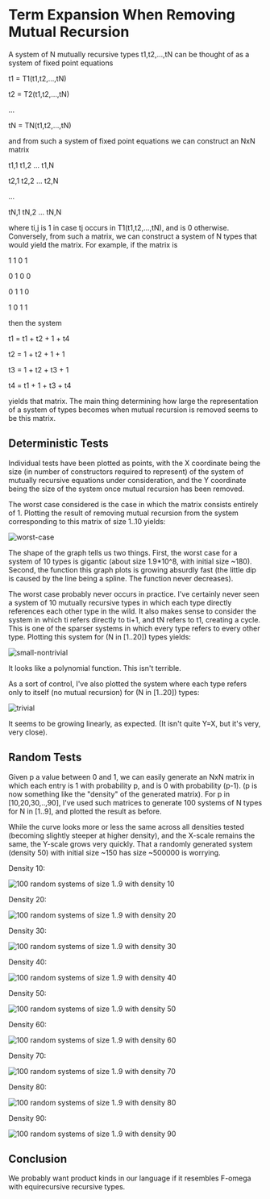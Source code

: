 # Term Expansion When Removing Mutual Recursion

A system of N mutually recursive types t1,t2,...,tN can be thought of as a system of fixed point equations

t1 = T1(t1,t2,...,tN)

t2 = T2(t1,t2,...,tN)

...

tN = TN(t1,t2,...,tN)

and from such a system of fixed point equations we can construct an NxN matrix

t1,1 t1,2 ... t1,N

t2,1 t2,2 ... t2,N

...

tN,1 tN,2 ... tN,N

where ti,j is 1 in case tj occurs in T1(t1,t2,...,tN), and is 0 otherwise. Conversely, from such a matrix, we can construct a system of N types that would yield the matrix. For example, if the matrix is

1 1 0 1

0 1 0 0

0 1 1 0

1 0 1 1

then the system 

t1 = t1 + t2 + 1  + t4

t2 = 1  + t2 + 1  + 1

t3 = 1  + t2 + t3 + 1

t4 = t1 + 1  + t3 + t4

yields that matrix. The main thing determining how large the representation of a system of types becomes when mutual recursion is removed seems to be this matrix. 

## Deterministic Tests

Individual tests have been plotted as points, with the X coordinate being the size (in number of constructors required to represent) of the system of mutually recursive equations under consideration, and the Y coordinate being the size of the system once mutual recursion has been removed. 

The worst case considered is the case in which the matrix consists entirely of 1. Plotting the result of removing mutual recursion from the system corresponding to this matrix of size 1..10 yields: 

![worst-case](/results/worst-case.png)

The shape of the graph tells us two things. First, the worst case for a system of 10 types is gigantic (about size 1.9*10^8, with initial size ~180). Second, the function this graph plots is growing absurdly fast (the little dip is caused by the line being a spline. The function never decreases).

The worst case probably never occurs in practice. I've certainly never seen a system of 10 mutually recursive types in which each type directly references each other type in the wild. It also makes sense to consider the system in which ti refers directly to ti+1, and tN refers to t1, creating a cycle. This is one of the sparser systems in which every type refers to every other type. Plotting this system for (N in [1..20]) types yields:

![small-nontrivial](/results/small-nontrivial.png)

It looks like a polynomial function. This isn't terrible.

As a sort of control, I've also plotted the system where each type refers only to itself (no mutual recursion) for (N in [1..20]) types:

![trivial](/results/trivial.png)

It seems to be growing linearly, as expected. (It isn't quite Y=X, but it's very, very close). 

## Random Tests

Given p a value between 0 and 1, we can easily generate an NxN matrix in which each entry is 1 with probability p, and is 0 with probability (p-1). (p is now something like the "density" of the generated matrix). For p in [10,20,30,..,90], I've used such matrices to generate 100 systems of N types for N in [1..9], and plotted the result as before. 

While the curve looks more or less the same across all densities tested (becoming slightly steeper at higher density), and the X-scale remains the same, the Y-scale grows very quickly. That a randomly generated system (density 50) with initial size ~150 has size ~500000 is worrying. 

Density 10:

![100 random systems of size 1..9 with density 10](/results/density-10.png)

Density 20:

![100 random systems of size 1..9 with density 20](/results/density-20.png)

Density 30:

![100 random systems of size 1..9 with density 30](/results/density-30.png)

Density 40:

![100 random systems of size 1..9 with density 40](/results/density-40.png)

Density 50:

![100 random systems of size 1..9 with density 50](/results/density-50.png)

Density 60:

![100 random systems of size 1..9 with density 60](/results/density-60.png)

Density 70:

![100 random systems of size 1..9 with density 70](/results/density-70.png)

Density 80:

![100 random systems of size 1..9 with density 80](/results/density-80.png)

Density 90:

![100 random systems of size 1..9 with density 90](/results/density-90.png)

## Conclusion

We probably want product kinds in our language if it resembles F-omega with equirecursive recursive types.
